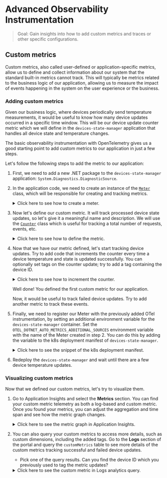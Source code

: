 # Advanced Observability Instrumentation

> Goal: Gain insights into how to add custom metrics and traces or other specific configurations.
<!-- 
1. How to add custom instrumentation
2. How to add custom traces for distributed tracing -->

## Custom metrics

Custom metrics, also called user-defined or application-specific metrics, allow us to define and collect information about our system that the standard built-in metrics cannot track.
This will typically be metrics related to the business logic of our application, allowing us to measure the impact of events happening in the system on the user experience or the business.

### Adding custom metrics

Given our business logic, where devices periodically send temperature measurements, it would be useful to know how many device updates occurred in a specific time window. This will be our device update counter metric which we will define in the `devices-state-manager` application that handles all device state and temperature changes.

The basic observability instrumentation with OpenTelemetry gives us a good starting point to add custom metrics to our application in just a few steps.

Let's follow the following steps to add the metric to our application:

1. First, we need to add a new .NET package to the `devices-state-manager` application: `System.Diagnostics.DiagnosticSource`.
2. In the application code, we need to create an instance of the [`Meter`](https://learn.microsoft.com/en-us/dotnet/api/system.diagnostics.metrics.meter?view=net-8.0) class, which will be responsible for creating and tracking metrics.

    <details markdown="1">
    <summary>Click here to see how to create a meter.</summary>

    ```csharp
    using System.Diagnostics.Metrics;

    namespace DevicesStateManager
    {
        class EventHubReceiverService: IHostedService
        {
            // other dependencies
            // ...
            private readonly Meter _meter;

            public EventHubReceiverService(
                string? storageConnectionString,
                string? blobContainerName,
                string? eventHubsConnectionString,
                string? eventHubName,
                string? consumerGroup,
                string? baseUrl,
                ILogger<EventHubReceiverService> logger)
            {
                // Set up other dependencies
                // ...
                _meter = new Meter("DevicesStateManager");
            }
        }
    }
    ```

    </details>

3. Now let's define our custom metric. It will track processed device state updates, so let's give it a meaningful name and description. We will use the [`Counter`](https://learn.microsoft.com/en-us/dotnet/api/system.diagnostics.metrics.counter-1?view=net-7.0) class which is useful for tracking a total number of requests, events, etc.

    <details markdown="1">
    <summary>Click here to see how to define the metric.</summary>

    ```csharp
        _deviceUpdateCounter = _meter.CreateCounter<int>(
            "device-updates", description: "Number of successful device state updates");
    ```

    </details>

4. Now that we have our metric defined, let's start tracking device updates. Try to add code that increments the counter every time a device temperature and state is updated successfully. You can optionally set tags on the counter update; try to add a tag containing the device ID.

    <details markdown="1">
    <summary>Click here to see how to increment the counter.</summary>

    ```csharp
    private async Task<HttpResponseMessage?> UpdateDeviceData(DeviceMessage deviceMessage)
    {
        // Process the device update
        // ...
        if (response.IsSuccessStatusCode)
        {
            // ...
            _deviceUpdateCounter.Add(1, new KeyValuePair<string, object?>("deviceId", deviceMessage.deviceId));
        }
        else
        {
            _logger.LogWarning($"Request failed with status code {response.StatusCode}");
        }
        // ...
    }
    ```

    </details>

    Well done! You defined the first custom metric for our application.

    Now, it would be useful to track failed device updates. Try to add another metric to track these events.

5. Finally, we need to register our Meter with the previously added OTel instrumentation, by setting an additional environment variable for the `devices-state-manager` container. Set the `OTEL_DOTNET_AUTO_METRICS_ADDITIONAL_SOURCES` environment variable with the name of the Meter created in step 2. You can do this by adding the variable to the k8s deployment manifest of `devices-state-manager`.

    <details markdown="1">
    <summary>Click here to see the snippet of the k8s deployment manifest.</summary>

    ```yaml
    - name: OTEL_DOTNET_AUTO_METRICS_ADDITIONAL_SOURCES
    value: "<meter-name>"
    ```

    </details>

6. Redeploy the `devices-state-manager` and wait until there are a few device temperature updates.

### Visualizing custom metrics

Now that we defined our custom metrics, let's try to visualize them.

1. Go to Application Insights and select the **Metrics** section. You can find your custom metric telemetry as both a log-based and custom metric. Once you found your metrics, you can adjust the aggregation and time span and see how the metric graph changes.

    <details markdown="1">
    <summary>Click here to see the metric graph in Application Insights.</summary>

    ![Device updates](./images/custom-metrics1.png)

    </details>

2. You can also query your custom metrics to access more details, such as custom dimensions, including the added tags. Go to the **Logs** section of the portal and query the `customMetrics` table to see more details of the custom metrics tracking successful and failed device updates.

    * Pick one of the query results. Can you find the device ID which you previously used to tag the metric updates?

    <details markdown="1">
    <summary>Click here to see the custom metric in Logs analytics query.</summary>

    ![Device updates](./images/custom-metrics2.png)

    </details>
